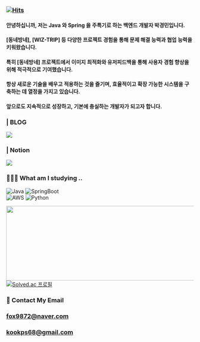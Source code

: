 ###  [![Hits](https://hits.seeyoufarm.com/api/count/incr/badge.svg?url=https%3A%2F%2Fgithub.com%2Fkyungmin1221&count_bg=%2379C83D&title_bg=%23555555&icon=&icon_color=%23E7E7E7&title=hits&edge_flat=false)](https://hits.seeyoufarm.com)
#### 안녕하십니까, 저는 Java 와 Spring 을 주특기로 하는 백엔드 개발자 박경민입니다.

#### [동네방네], [WIZ-TRIP] 등 다양한 프로젝트 경험을 통해 문제 해결 능력과 협업 능력을 키워왔습니다.

#### 특히 [동네방네] 프로젝트에서 이미지 최적화와 유저피드백을 통해 사용자 경험 향상을 위해 적극적으로 기여했습니다.

#### 항상 새로운 기술을 배우고 적용하는 것을 즐기며, 효율적이고 확장 가능한 시스템을 구축하는 데 열정을 가지고 있습니다.

#### 앞으로도 지속적으로 성장하고, 기본에 충실하는 개발자가 되고자 합니다.


### | BLOG 
<a href="https://velog.io/@kyungmin" target="_blank"><img src="https://img.shields.io/badge/Velog-20C997?style=flat&logo=Velog&logoColor=white"/></a>

### | Notion 

<a href="https://pinnate-plywood-632.notion.site/Portfolio-e9270f6e071046c1a02a3543a305c97a?pvs=4" target="_blank"><img src="https://img.shields.io/badge/Notion-000000?style=flat&logo=Notion&logoColor=white"/></a>

### 🧑🏻‍💻 What am I studying ..

![Java](https://img.shields.io/badge/java-%23ED8B00.svg?style=for-the-badge&logo=openjdk&logoColor=white)
![SpringBoot](https://img.shields.io/badge/springboot-6DB33F?style=for-the-badge&logo=springboot&logoColor=white)   
![AWS](https://img.shields.io/badge/AWS-%23FF9900.svg?style=for-the-badge&logo=amazon-aws&logoColor=white)
![Python](https://img.shields.io/badge/python-3670A0?style=for-the-badge&logo=python&logoColor=ffdd54)


<img width="600" height="200" src="https://github-readme-stats.vercel.app/api?username=kyungmin1221&show_icons=true&theme=vision-friendly-dark"> [![Solved.ac
프로필](http://mazassumnida.wtf/api/v2/generate_badge?boj=kyungmin1221)](https://solved.ac/kyungmin1221)





### 📩 Contact My Email
###  fox9872@naver.com
###  kookps68@gmail.com



